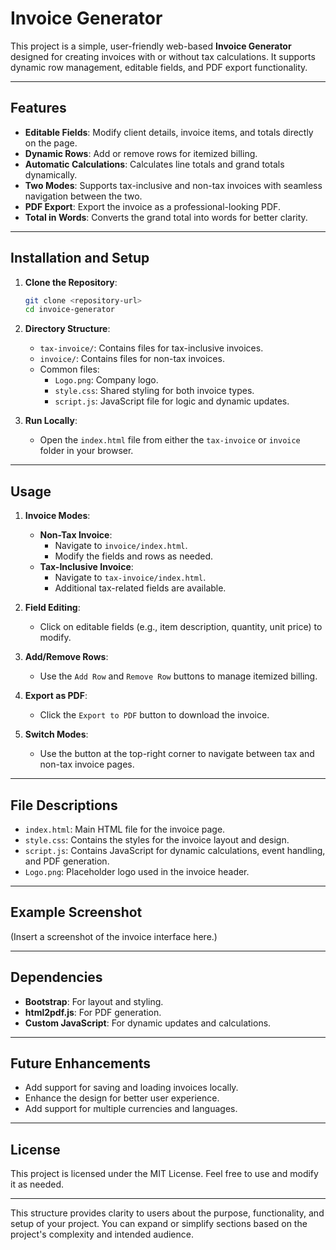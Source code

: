 
# Invoice Generator

This project is a simple, user-friendly web-based **Invoice Generator** designed for creating invoices with or without tax calculations. It supports dynamic row management, editable fields, and PDF export functionality.

---

## Features

- **Editable Fields**: Modify client details, invoice items, and totals directly on the page.
- **Dynamic Rows**: Add or remove rows for itemized billing.
- **Automatic Calculations**: Calculates line totals and grand totals dynamically.
- **Two Modes**: Supports tax-inclusive and non-tax invoices with seamless navigation between the two.
- **PDF Export**: Export the invoice as a professional-looking PDF.
- **Total in Words**: Converts the grand total into words for better clarity.

---

## Installation and Setup

1. **Clone the Repository**:
   ```bash
   git clone <repository-url>
   cd invoice-generator
   ```

2. **Directory Structure**:
   - `tax-invoice/`: Contains files for tax-inclusive invoices.
   - `invoice/`: Contains files for non-tax invoices.
   - Common files:
     - `Logo.png`: Company logo.
     - `style.css`: Shared styling for both invoice types.
     - `script.js`: JavaScript file for logic and dynamic updates.

3. **Run Locally**:
   - Open the `index.html` file from either the `tax-invoice` or `invoice` folder in your browser.

---

## Usage

1. **Invoice Modes**:
   - **Non-Tax Invoice**:
     - Navigate to `invoice/index.html`.
     - Modify the fields and rows as needed.
   - **Tax-Inclusive Invoice**:
     - Navigate to `tax-invoice/index.html`.
     - Additional tax-related fields are available.
   
2. **Field Editing**:
   - Click on editable fields (e.g., item description, quantity, unit price) to modify.

3. **Add/Remove Rows**:
   - Use the `Add Row` and `Remove Row` buttons to manage itemized billing.

4. **Export as PDF**:
   - Click the `Export to PDF` button to download the invoice.

5. **Switch Modes**:
   - Use the button at the top-right corner to navigate between tax and non-tax invoice pages.

---

## File Descriptions

- `index.html`: Main HTML file for the invoice page.
- `style.css`: Contains the styles for the invoice layout and design.
- `script.js`: Contains JavaScript for dynamic calculations, event handling, and PDF generation.
- `Logo.png`: Placeholder logo used in the invoice header.

---

## Example Screenshot

(Insert a screenshot of the invoice interface here.)

---

## Dependencies

- **Bootstrap**: For layout and styling.
- **html2pdf.js**: For PDF generation.
- **Custom JavaScript**: For dynamic updates and calculations.

---

## Future Enhancements

- Add support for saving and loading invoices locally.
- Enhance the design for better user experience.
- Add support for multiple currencies and languages.

---

## License

This project is licensed under the MIT License. Feel free to use and modify it as needed.

---

This structure provides clarity to users about the purpose, functionality, and setup of your project. You can expand or simplify sections based on the project's complexity and intended audience.
